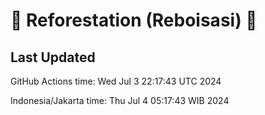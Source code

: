 
# 🌳 Reforestation (Reboisasi) 🌲

## Last Updated

GitHub Actions time: Wed Jul  3 22:17:43 UTC 2024

Indonesia/Jakarta time: Thu Jul  4 05:17:43 WIB 2024
